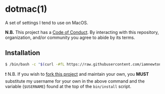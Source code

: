 # dotmac(1)

A set of settings I tend to use on MacOS.

**N.B.** This project has a [Code of Conduct](./.github/CODE_OF_CONDUCT.md). By interacting with this repository, organization, and/or community you agree to abide by its terms.

## Installation

```bash
$ /bin/bash -c "$(curl -#fL https://raw.githubusercontent.com/iamnewton/dotmac/main/bin/install)"
```

:exclamation: N.B. If you wish to [fork this project](https://github.com/iamnewton/dotmac/fork) and maintain your own, you **MUST** substitute my username for your own in the above command and the variable (`$USERNAME`) found at the top of the `bin/install` script.
